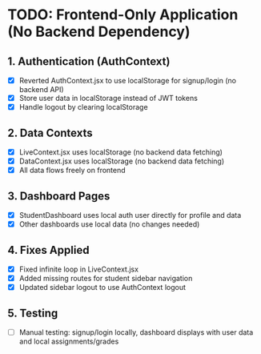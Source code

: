 # TODO: Frontend-Only Application (No Backend Dependency)

## 1. Authentication (AuthContext)
- [x] Reverted AuthContext.jsx to use localStorage for signup/login (no backend API)
- [x] Store user data in localStorage instead of JWT tokens
- [x] Handle logout by clearing localStorage

## 2. Data Contexts
- [x] LiveContext.jsx uses localStorage (no backend data fetching)
- [x] DataContext.jsx uses localStorage (no backend data fetching)
- [x] All data flows freely on frontend

## 3. Dashboard Pages
- [x] StudentDashboard uses local auth user directly for profile and data
- [x] Other dashboards use local data (no changes needed)

## 4. Fixes Applied
- [x] Fixed infinite loop in LiveContext.jsx
- [x] Added missing routes for student sidebar navigation
- [x] Updated sidebar logout to use AuthContext logout

## 5. Testing
- [ ] Manual testing: signup/login locally, dashboard displays with user data and local assignments/grades
